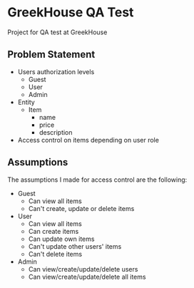 # GreekHouse QA Test

Project for QA test at GreekHouse

## Problem Statement

- Users authorization levels
  - Guest
  - User
  - Admin
- Entity
  - Item
    - name
    - price
    - description
- Access control on items depending on user role

## Assumptions

The assumptions I made for access control are the following:

- Guest
  - Can view all items
  - Can't create, update or delete items
- User
  - Can view all items
  - Can create items
  - Can update own items
  - Can't update other users' items
  - Can't delete items
- Admin
  - Can view/create/update/delete users
  - Can view/create/update/delete all items
